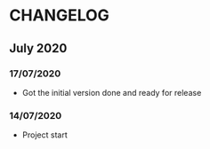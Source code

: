 # CHANGELOG

## July 2020

### 17/07/2020

- Got the initial version done and ready for release

### 14/07/2020

- Project start